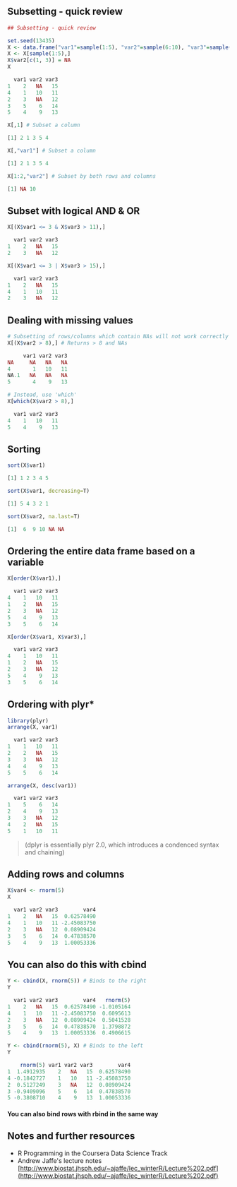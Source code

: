 ## Subsetting - quick review

``` r
## Subsetting - quick review

set.seed(13435)
X <- data.frame("var1"=sample(1:5), "var2"=sample(6:10), "var3"=sample(11:15))
X <- X[sample(1:5),]
X$var2[c(1, 3)] = NA
X
```
``` r
  var1 var2 var3
1    2   NA   15
4    1   10   11
2    3   NA   12
3    5    6   14
5    4    9   13
```
``` r
X[,1] # Subset a column
```
``` r
[1] 2 1 3 5 4
```
``` r
X[,"var1"] # Subset a column
```
``` r
[1] 2 1 3 5 4
```
``` r
X[1:2,"var2"] # Subset by both rows and columns
```
``` r
[1] NA 10
```
## Subset with logical AND & OR

``` r
X[(X$var1 <= 3 & X$var3 > 11),]
```
``` r
  var1 var2 var3
1    2   NA   15
2    3   NA   12
```
``` r
X[(X$var1 <= 3 | X$var3 > 15),]
```
``` r
  var1 var2 var3
1    2   NA   15
4    1   10   11
2    3   NA   12
```

## Dealing with missing values

``` r
# Subsetting of rows/columns which contain NAs will not work correctly
X[(X$var2 > 8),] # Returns > 8 and NAs
```
``` r
     var1 var2 var3
NA     NA   NA   NA
4       1   10   11
NA.1   NA   NA   NA
5       4    9   13
```
``` r
# Instead, use 'which'
X[which(X$var2 > 8),]
```
``` r
  var1 var2 var3
4    1   10   11
5    4    9   13
```

## Sorting

``` r
sort(X$var1)
```
``` r
[1] 1 2 3 4 5
```
``` r
sort(X$var1, decreasing=T)
```
``` r
[1] 5 4 3 2 1
```
``` r
sort(X$var2, na.last=T)
```
``` r
[1]  6  9 10 NA NA
```

## Ordering the entire data frame based on a variable

``` r
X[order(X$var1),]
```
``` r
  var1 var2 var3
4    1   10   11
1    2   NA   15
2    3   NA   12
5    4    9   13
3    5    6   14
```
``` r
X[order(X$var1, X$var3),]
```
``` r
  var1 var2 var3
4    1   10   11
1    2   NA   15
2    3   NA   12
5    4    9   13
3    5    6   14
```

## Ordering with plyr*

``` r
library(plyr)
arrange(X, var1)
```
``` r
  var1 var2 var3
1    1   10   11
2    2   NA   15
3    3   NA   12
4    4    9   13
5    5    6   14
```
``` r
arrange(X, desc(var1))
```
``` r
  var1 var2 var3
1    5    6   14
2    4    9   13
3    3   NA   12
4    2   NA   15
5    1   10   11
```
> (dplyr is essentially plyr 2.0, which introduces a condenced syntax and chaining)

## Adding rows and columns

``` r
X$var4 <- rnorm(5)
X
```
``` r
  var1 var2 var3        var4
1    2   NA   15  0.62578490
4    1   10   11 -2.45083750
2    3   NA   12  0.08909424
3    5    6   14  0.47838570
5    4    9   13  1.00053336
```

## You can also do this with cbind

``` r
Y <- cbind(X, rnorm(5)) # Binds to the right
Y
```
``` r
  var1 var2 var3        var4   rnorm(5)
1    2   NA   15  0.62578490 -1.0105164
4    1   10   11 -2.45083750  0.6095613
2    3   NA   12  0.08909424  0.5041528
3    5    6   14  0.47838570  1.3798872
5    4    9   13  1.00053336  0.4906615
```
``` r
Y <- cbind(rnorm(5), X) # Binds to the left
Y
```
``` r
    rnorm(5) var1 var2 var3        var4
1  1.4912935    2   NA   15  0.62578490
4 -0.1842727    1   10   11 -2.45083750
2  0.5127249    3   NA   12  0.08909424
3 -0.9409096    5    6   14  0.47838570
5 -0.3808710    4    9   13  1.00053336
```

#### You can also bind rows with rbind in the same way

## Notes and further resources
- R Programming in the Coursera Data Science Track
- Andrew Jaffe's lecture notes [http://www.biostat.jhsph.edu/~ajaffe/lec_winterR/Lecture%202.pdf](http://www.biostat.jhsph.edu/~ajaffe/lec_winterR/Lecture%202.pdf)